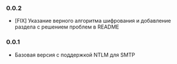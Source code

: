 ### 0.0.2

- [FIX] Указание верного алгоритма шифрования и добавление раздела с решением проблем в README

### 0.0.1

- Базовая версия с поддержкой NTLM для SMTP
